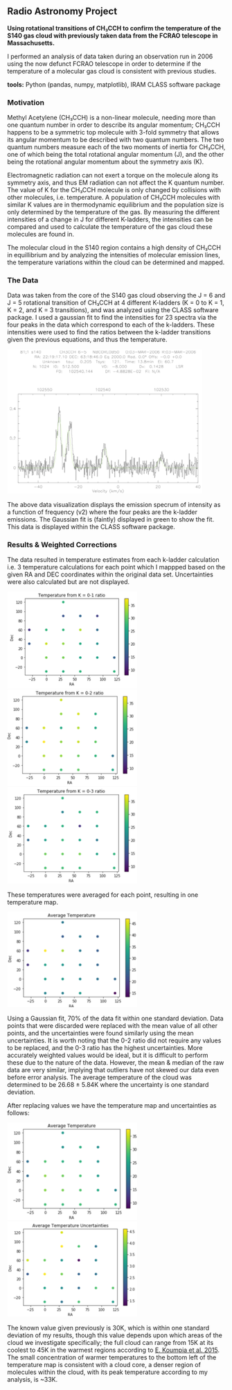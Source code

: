 ## Radio Astronomy Project
 
**Using rotational transitions of CH₃CCH to confirm the temperature of the S140 gas cloud with previously taken data from the FCRAO telescope in Massachusetts.**

I performed an analysis of data taken during an observation run in 2006 using the now defunct FCRAO telescope in order to determine if the temperature of a molecular gas cloud is consistent with previous studies. 

**tools:** Python (pandas, numpy, matplotlib), IRAM CLASS software package

### Motivation
Methyl Acetylene (CH₃CCH) is a non-linear molecule, needing more than one quantum number in order to describe its angular momentum; CH₃CCH happens to be a symmetric top molecule with 3-fold symmetry that allows its angular momentum to be described with two quantum numbers. The two quantum numbers measure each of the two moments of inertia for CH₃CCH, one of which being the total rotational angular momentum (J), and the other being the rotational angular momentum about the symmetry axis (K).

Electromagnetic radiation can not exert a torque on the molecule along its symmetry axis, and thus EM radiation can not affect the K quantum number. The value of K for the CH₃CCH molecule is only changed by collisions with other molecules, i.e. temperature. A population of CH₃CCH molecules with similar K values are in thermodynamic equilibrium and the population size is only determined by the temperature of the gas. By measuring the different intensities of a change in J for different K-ladders, the intensities can be compared and used to calculate the temperature of the gas cloud these molecules are found in.

The molecular cloud in the S140 region contains a high density of CH₃CCH in equillibrium and by analyzing the intensities of molecular emission lines, the temperature variations within the cloud can be determined and mapped.

### The Data
Data was taken from the core of the S140 gas cloud observing the J = 6 and J = 5 rotational transition of CH₃CCH at 4 different K-ladders (K = 0 to K = 1, K = 2, and K = 3 transitions), and was analyzed using the CLASS software package. I used a gaussian fit to find the intensities for 23 spectra via the four peaks in the data which correspond to each of the k-ladders. These intensities were used to find the ratios between the k-ladder transitions given the previous equations, and thus the temperature.

<img src="images/radast.png" width=450>

The above data visualization displays the emission specrum of intensity as a function of frequency (v2) where the four peaks are the k-ladder emissions. The Gaussian fit is (faintly) displayed in green to show the fit. This data is displayed within the CLASS software package.

### Results & Weighted Corrections
The data resulted in temperature estimates from each k-ladder calculation i.e. 3 temperature calculations for each point which I mappped based on the given RA and DEC coordinates within the original data set. Uncertainties were also calculated but are not displayed. 

<img src="images/k0-1.png" width=300>
<img src="images/k0-2.png" width=300>
<img src="images/k0-3.png" width=300>

These temperatures were averaged for each point, resulting in one temperature map.

<img src="images/rawavg.png" width=300>

Using a Gaussian fit, 70% of the data fit within one standard deviation. Data points that were discarded were replaced with the mean value of all other points, and the uncertainties were found similarly using the mean uncertainties. It is worth noting that the 0-2 ratio did not require any values to be replaced, and the 0-3 ratio has the highest uncertainties. More accurately weighted values would be ideal, but it is difficult to perform these due to the nature of the data. However, the mean & median of the raw data are very similar, implying that outliers have not skewed our data even before error analysis. The average temperature of the cloud was determined to be 26.68 ± 5.84K where the uncertainty is one standard deviation. 

After replacing values we have the temperature map and uncertainties as follows:

<img src="images/avgtemp.png" width=300>
<img src="images/avgtempu.png" width=300>

The known value given previously is 30K, which is within one standard deviation of my results, though this value depends upon which areas of the cloud we investigate specifically; the full cloud can range from 15K at its coolest to 45K in the warmest regions according to [E. Koumpia et al. 2015](https://www.aanda.org/articles/aa/full_html/2015/08/aa25669-15/aa25669-15.html#top_full). The small concentration of warmer temperatures to the bottom left of the temperature map is consistent with a cloud core, a denser region of molecules within the cloud, with its peak temperature according to my analysis, is ~33K. 
